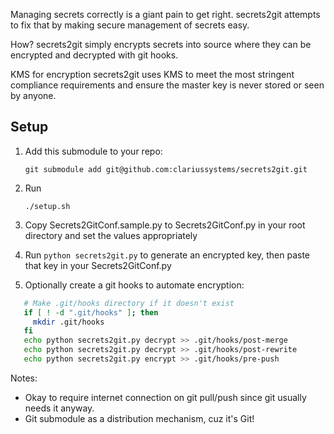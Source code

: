 Managing secrets correctly is a giant pain to get right.
secrets2git attempts to fix that by making secure management of secrets easy.

How?
secrets2git simply encrypts secrets into source where they can be encrypted
and decrypted with git hooks.

KMS for encryption
secrets2git uses KMS to meet the most stringent compliance requirements and
ensure the master key is never stored or seen by anyone.

Setup
-----
1. Add this submodule to your repo:
   
   `git submodule add git@github.com:clariussystems/secrets2git.git`

2. Run
 
   `./setup.sh`

3. Copy Secrets2GitConf.sample.py to Secrets2GitConf.py in your root directory and set the values appropriately
4. Run `python secrets2git.py` to generate an encrypted key, then paste that key in your Secrets2GitConf.py
5. Optionally create a git hooks to automate encryption:
```bash
   # Make .git/hooks directory if it doesn't exist
   if [ ! -d ".git/hooks" ]; then
     mkdir .git/hooks
   fi
   echo python secrets2git.py decrypt >> .git/hooks/post-merge
   echo python secrets2git.py decrypt >> .git/hooks/post-rewrite
   echo python secrets2git.py encrypt >> .git/hooks/pre-push
```

Notes:
- Okay to require internet connection on git pull/push since git usually
  needs it anyway.
- Git submodule as a distribution mechanism, cuz it's Git!

